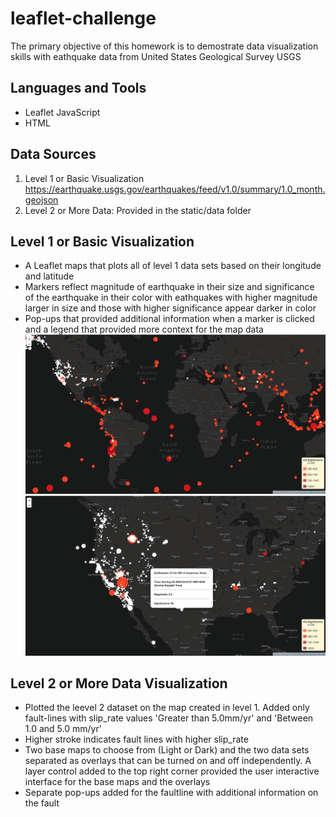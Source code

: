 # leaflet-challenge
The primary objective of this homework is to demostrate data visualization skills with eathquake data from United States Geological Survey USGS 

## Languages and Tools
*  Leaflet JavaScript
*  HTML

## Data Sources 
1. Level 1 or Basic Visualization https://earthquake.usgs.gov/earthquakes/feed/v1.0/summary/1.0_month.geojson
2. Level 2 or More Data: Provided in the static/data folder

## Level 1 or Basic Visualization
*  A Leaflet maps that plots all of level 1 data sets based on their longitude and latitude
*  Markers reflect magnitude of earthquake in their size and significance of the earthquake in their color with eathquakes with higher magnitude larger in size and those with higher significance appear darker in color
*  Pop-ups that provided additional information when a marker is clicked and a legend that provided more context for the map data
![alt text](https://github.com/highmic/leaflet-challenge/blob/master/images/level1_basic.png "Basic Visualization no Popup")
![alt text](https://github.com/highmic/leaflet-challenge/blob/master/images/level1_basicpopUp.png "Basic Visualization with Popup")



## Level 2 or More Data Visualization 
*  Plotted the leevel 2 dataset on the map created in level 1. Added only fault-lines with slip_rate values 'Greater than 5.0mm/yr' and 'Between 1.0 and 5.0 mm/yr'
*  Higher stroke indicates fault lines with higher slip_rate
*  Two base maps to choose from (Light or Dark) and the two data sets separated as overlays that can be turned on and off independently. A layer control added to the top right corner provided the user interactive interface for the base maps and the overlays
*  Separate pop-ups added for the faultline with additional information on the fault


